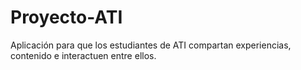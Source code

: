 # Proyecto-ATI
Aplicación para que los estudiantes de ATI compartan experiencias, contenido  e interactuen entre ellos.
